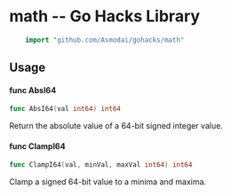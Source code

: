 <!-- -*- Mode: gfm; auto-fill: t; fill-column: 78; -*- -->

# math -- Go Hacks Library

```go
    import "github.com/Asmodai/gohacks/math"
```

## Usage

#### func  AbsI64

```go
func AbsI64(val int64) int64
```
Return the absolute value of a 64-bit signed integer value.

#### func  ClampI64

```go
func ClampI64(val, minVal, maxVal int64) int64
```
Clamp a signed 64-bit value to a minima and maxima.
